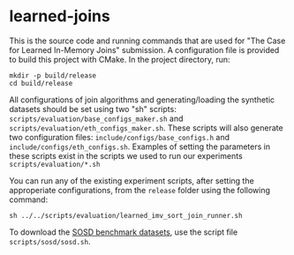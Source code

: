 # learned-joins

This is the source code and running commands that are used for "The Case for Learned In-Memory Joins" submission. A configuration file is provided to build this project with CMake. In the project directory, run:

```
mkdir -p build/release
cd build/release
```

All configurations of join algorithms and generating/loading the synthetic datasets should be set using two "sh" scripts: `scripts/evaluation/base_configs_maker.sh` and `scripts/evaluation/eth_configs_maker.sh`. These scripts will also generate two configuration files: `include/configs/base_configs.h` and `include/configs/eth_configs.sh`. Examples of setting the parameters in these scripts exist in the scripts we used to run our experiments `scripts/evaluation/*.sh`

You can run any of the existing experiment scripts, after setting the approperiate configurations, from the `release` folder using the following command:

```
sh ../../scripts/evaluation/learned_imv_sort_join_runner.sh 
```


To download the [SOSD benchmark datasets](https://github.com/learnedsystems/SOSD), use the script file `scripts/sosd/sosd.sh`. 


